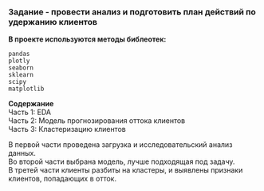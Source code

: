 ### Задание - провести анализ и подготовить план действий по удержанию клиентов

**В проекте используются методы библеотек:**  
```
pandas
plotly
seaborn
sklearn
scipy
matplotlib
```
**Содержание**  
Часть 1: EDA  
Часть 2: Модель прогнозирования оттока клиентов  
Часть 3: Кластеризацию клиентов  

В первой части проведена загрузка и исследовательский анализ данных.   
Во второй части выбрана модель, лучше подходящая под задачу.  
В третей части клиенты разбиты на кластеры, и выявлены признаки клиентов, попадающих в отток.
